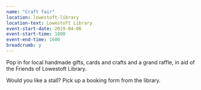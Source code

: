```yaml
---
name: "Craft fair"
location: lowestoft-library
location-text: Lowestoft Library
event-start-date: 2019-04-06
event-start-time: 1000
event-end-time: 1600
breadcrumb: y
---
```


Pop in for local handmade gifts, cards and crafts and a grand raffle, in aid of the Friends of Lowestoft Library.

Would you like a stall? Pick up a booking form from the library.

